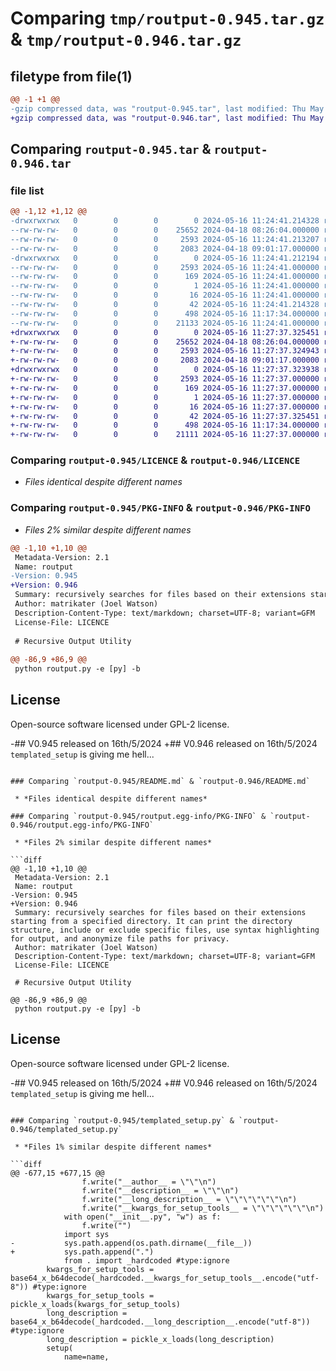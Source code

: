 # Comparing `tmp/routput-0.945.tar.gz` & `tmp/routput-0.946.tar.gz`

## filetype from file(1)

```diff
@@ -1 +1 @@
-gzip compressed data, was "routput-0.945.tar", last modified: Thu May 16 11:24:41 2024, max compression
+gzip compressed data, was "routput-0.946.tar", last modified: Thu May 16 11:27:37 2024, max compression
```

## Comparing `routput-0.945.tar` & `routput-0.946.tar`

### file list

```diff
@@ -1,12 +1,12 @@
-drwxrwxrwx   0        0        0        0 2024-05-16 11:24:41.214328 routput-0.945/
--rw-rw-rw-   0        0        0    25652 2024-04-18 08:26:04.000000 routput-0.945/LICENCE
--rw-rw-rw-   0        0        0     2593 2024-05-16 11:24:41.213207 routput-0.945/PKG-INFO
--rw-rw-rw-   0        0        0     2083 2024-04-18 09:01:17.000000 routput-0.945/README.md
-drwxrwxrwx   0        0        0        0 2024-05-16 11:24:41.212194 routput-0.945/routput.egg-info/
--rw-rw-rw-   0        0        0     2593 2024-05-16 11:24:41.000000 routput-0.945/routput.egg-info/PKG-INFO
--rw-rw-rw-   0        0        0      169 2024-05-16 11:24:41.000000 routput-0.945/routput.egg-info/SOURCES.txt
--rw-rw-rw-   0        0        0        1 2024-05-16 11:24:41.000000 routput-0.945/routput.egg-info/dependency_links.txt
--rw-rw-rw-   0        0        0       16 2024-05-16 11:24:41.000000 routput-0.945/routput.egg-info/top_level.txt
--rw-rw-rw-   0        0        0       42 2024-05-16 11:24:41.214328 routput-0.945/setup.cfg
--rw-rw-rw-   0        0        0      498 2024-05-16 11:17:34.000000 routput-0.945/setup.py
--rw-rw-rw-   0        0        0    21133 2024-05-16 11:24:41.000000 routput-0.945/templated_setup.py
+drwxrwxrwx   0        0        0        0 2024-05-16 11:27:37.325451 routput-0.946/
+-rw-rw-rw-   0        0        0    25652 2024-04-18 08:26:04.000000 routput-0.946/LICENCE
+-rw-rw-rw-   0        0        0     2593 2024-05-16 11:27:37.324943 routput-0.946/PKG-INFO
+-rw-rw-rw-   0        0        0     2083 2024-04-18 09:01:17.000000 routput-0.946/README.md
+drwxrwxrwx   0        0        0        0 2024-05-16 11:27:37.323938 routput-0.946/routput.egg-info/
+-rw-rw-rw-   0        0        0     2593 2024-05-16 11:27:37.000000 routput-0.946/routput.egg-info/PKG-INFO
+-rw-rw-rw-   0        0        0      169 2024-05-16 11:27:37.000000 routput-0.946/routput.egg-info/SOURCES.txt
+-rw-rw-rw-   0        0        0        1 2024-05-16 11:27:37.000000 routput-0.946/routput.egg-info/dependency_links.txt
+-rw-rw-rw-   0        0        0       16 2024-05-16 11:27:37.000000 routput-0.946/routput.egg-info/top_level.txt
+-rw-rw-rw-   0        0        0       42 2024-05-16 11:27:37.325451 routput-0.946/setup.cfg
+-rw-rw-rw-   0        0        0      498 2024-05-16 11:17:34.000000 routput-0.946/setup.py
+-rw-rw-rw-   0        0        0    21111 2024-05-16 11:27:37.000000 routput-0.946/templated_setup.py
```

### Comparing `routput-0.945/LICENCE` & `routput-0.946/LICENCE`

 * *Files identical despite different names*

### Comparing `routput-0.945/PKG-INFO` & `routput-0.946/PKG-INFO`

 * *Files 2% similar despite different names*

```diff
@@ -1,10 +1,10 @@
 Metadata-Version: 2.1
 Name: routput
-Version: 0.945
+Version: 0.946
 Summary: recursively searches for files based on their extensions starting from a specified directory. It can print the directory structure, include or exclude specific files, use syntax highlighting for output, and anonymize file paths for privacy.
 Author: matrikater (Joel Watson)
 Description-Content-Type: text/markdown; charset=UTF-8; variant=GFM
 License-File: LICENCE
 
 # Recursive Output Utility
 
@@ -86,9 +86,9 @@
 python routput.py -e [py] -b
 ```
 
 ## License
 
 Open-source software licensed under GPL-2 license.
 
-## V0.945 released on 16th/5/2024
+## V0.946 released on 16th/5/2024
 `templated_setup` is giving me hell...
```

### Comparing `routput-0.945/README.md` & `routput-0.946/README.md`

 * *Files identical despite different names*

### Comparing `routput-0.945/routput.egg-info/PKG-INFO` & `routput-0.946/routput.egg-info/PKG-INFO`

 * *Files 2% similar despite different names*

```diff
@@ -1,10 +1,10 @@
 Metadata-Version: 2.1
 Name: routput
-Version: 0.945
+Version: 0.946
 Summary: recursively searches for files based on their extensions starting from a specified directory. It can print the directory structure, include or exclude specific files, use syntax highlighting for output, and anonymize file paths for privacy.
 Author: matrikater (Joel Watson)
 Description-Content-Type: text/markdown; charset=UTF-8; variant=GFM
 License-File: LICENCE
 
 # Recursive Output Utility
 
@@ -86,9 +86,9 @@
 python routput.py -e [py] -b
 ```
 
 ## License
 
 Open-source software licensed under GPL-2 license.
 
-## V0.945 released on 16th/5/2024
+## V0.946 released on 16th/5/2024
 `templated_setup` is giving me hell...
```

### Comparing `routput-0.945/templated_setup.py` & `routput-0.946/templated_setup.py`

 * *Files 1% similar despite different names*

```diff
@@ -677,15 +677,15 @@
 				f.write("__author__ = \"\"\n")
 				f.write("__description__ = \"\"\n")
 				f.write("__long_description__ = \"\"\"\"\"\"\n")
 				f.write("__kwargs_for_setup_tools__ = \"\"\"\"\"\"\n")
 			with open("__init__.py", "w") as f:
 				f.write("")
 			import sys
-			sys.path.append(os.path.dirname(__file__))
+			sys.path.append(".")
 			from . import _hardcoded #type:ignore
 		kwargs_for_setup_tools = base64_x_b64decode(_hardcoded.__kwargs_for_setup_tools__.encode("utf-8")) #type:ignore
 		kwargs_for_setup_tools = pickle_x_loads(kwargs_for_setup_tools)
 		long_description = base64_x_b64decode(_hardcoded.__long_description__.encode("utf-8")) #type:ignore
 		long_description = pickle_x_loads(long_description)
 		setup(
 			name=name,
```


